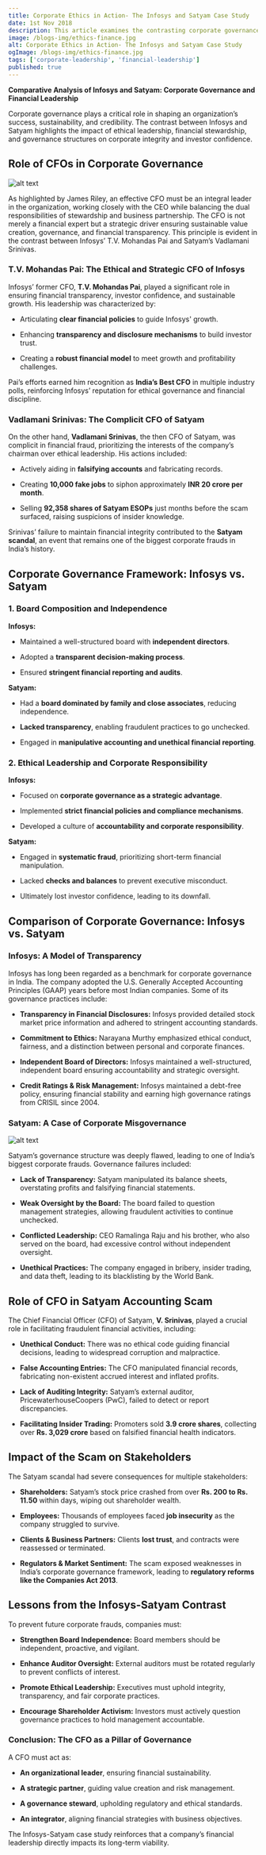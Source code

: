 ```yaml
---
title: Corporate Ethics in Action- The Infosys and Satyam Case Study
date: 1st Nov 2018
description: This article examines the contrasting corporate governance practices of Infosys and Satyam, highlighting how ethical financial leadership fosters trust and sustainability, while fraudulent practices lead to corporate downfall. It underscores the critical role of CFOs in ensuring financial transparency, investor confidence, and long-term success.
image: /blogs-img/ethics-finance.jpg
alt: Corporate Ethics in Action- The Infosys and Satyam Case Study
ogImage: /blogs-img/ethics-finance.jpg
tags: ['corporate-leadership', 'financial-leadership']
published: true
---
```


**Comparative Analysis of Infosys and Satyam: Corporate Governance and
Financial Leadership**

Corporate governance plays a critical role in shaping an organization’s
success, sustainability, and credibility. The contrast between Infosys
and Satyam highlights the impact of ethical leadership, financial
stewardship, and governance structures on corporate integrity and
investor confidence.

## Role of CFOs in Corporate Governance

![alt text](/blogs-img/CFO-principles.png)

As highlighted by James Riley, an effective CFO must be an integral
leader in the organization, working closely with the CEO while balancing
the dual responsibilities of stewardship and business partnership. The
CFO is not merely a financial expert but a strategic driver ensuring
sustainable value creation, governance, and financial transparency. This
principle is evident in the contrast between Infosys’ T.V. Mohandas Pai
and Satyam’s Vadlamani Srinivas.

### T.V. Mohandas Pai: The Ethical and Strategic CFO of Infosys

Infosys’ former CFO, **T.V. Mohandas Pai**, played a significant role in
ensuring financial transparency, investor confidence, and sustainable
growth. His leadership was characterized by:

- Articulating **clear financial policies** to guide Infosys' growth.

- Enhancing **transparency and disclosure mechanisms** to build investor
  trust.

- Creating a **robust financial model** to meet growth and profitability
  challenges.

Pai’s efforts earned him recognition as **India’s Best CFO** in multiple
industry polls, reinforcing Infosys’ reputation for ethical governance
and financial discipline.

### Vadlamani Srinivas: The Complicit CFO of Satyam

On the other hand, **Vadlamani Srinivas**, the then CFO of Satyam, was
complicit in financial fraud, prioritizing the interests of the
company’s chairman over ethical leadership. His actions included:

- Actively aiding in **falsifying accounts** and fabricating records.

- Creating **10,000 fake jobs** to siphon approximately **INR 20 crore
  per month**.

- Selling **92,358 shares of Satyam ESOPs** just months before the scam
  surfaced, raising suspicions of insider knowledge.

Srinivas’ failure to maintain financial integrity contributed to the
**Satyam scandal**, an event that remains one of the biggest corporate
frauds in India’s history.

## Corporate Governance Framework: Infosys vs. Satyam

### 1. Board Composition and Independence

**Infosys:**

- Maintained a well-structured board with **independent directors**.

- Adopted a **transparent decision-making process**.

- Ensured **stringent financial reporting and audits**.

**Satyam:**

- Had a **board dominated by family and close associates**, reducing
  independence.

- **Lacked transparency**, enabling fraudulent practices to go
  unchecked.

- Engaged in **manipulative accounting and unethical financial
  reporting**.

### 2. Ethical Leadership and Corporate Responsibility

**Infosys:**

- Focused on **corporate governance as a strategic advantage**.

- Implemented **strict financial policies and compliance mechanisms**.

- Developed a culture of **accountability and corporate
  responsibility**.

**Satyam:**

- Engaged in **systematic fraud**, prioritizing short-term financial
  manipulation.

- Lacked **checks and balances** to prevent executive misconduct.

- Ultimately lost investor confidence, leading to its downfall.

## Comparison of Corporate Governance: Infosys vs. Satyam

### Infosys: A Model of Transparency

Infosys has long been regarded as a benchmark for corporate governance
in India. The company adopted the U.S. Generally Accepted Accounting
Principles (GAAP) years before most Indian companies. Some of its
governance practices include:

- **Transparency in Financial Disclosures:** Infosys provided detailed
  stock market price information and adhered to stringent accounting
  standards.

- **Commitment to Ethics:** Narayana Murthy emphasized ethical conduct,
  fairness, and a distinction between personal and corporate finances.

- **Independent Board of Directors:** Infosys maintained a
  well-structured, independent board ensuring accountability and
  strategic oversight.

- **Credit Ratings & Risk Management:** Infosys maintained a debt-free
  policy, ensuring financial stability and earning high governance
  ratings from CRISIL since 2004.

### Satyam: A Case of Corporate Misgovernance

![alt text](/blogs-img/fallfrom-space.png)

Satyam’s governance structure was deeply flawed, leading to one of
India’s biggest corporate frauds. Governance failures included:

- **Lack of Transparency:** Satyam manipulated its balance sheets,
  overstating profits and falsifying financial statements.

- **Weak Oversight by the Board:** The board failed to question
  management strategies, allowing fraudulent activities to continue
  unchecked.

- **Conflicted Leadership:** CEO Ramalinga Raju and his brother, who
  also served on the board, had excessive control without independent
  oversight.

- **Unethical Practices:** The company engaged in bribery, insider
  trading, and data theft, leading to its blacklisting by the World
  Bank.

## Role of CFO in Satyam Accounting Scam

The Chief Financial Officer (CFO) of Satyam, **V. Srinivas**, played a
crucial role in facilitating fraudulent financial activities, including:

- **Unethical Conduct:** There was no ethical code guiding financial
  decisions, leading to widespread corruption and malpractice.

- **False Accounting Entries:** The CFO manipulated financial records,
  fabricating non-existent accrued interest and inflated profits.

- **Lack of Auditing Integrity:** Satyam’s external auditor,
  PricewaterhouseCoopers (PwC), failed to detect or report
  discrepancies.

- **Facilitating Insider Trading:** Promoters sold **3.9 crore shares**,
  collecting over **Rs. 3,029 crore** based on falsified financial
  health indicators.

## Impact of the Scam on Stakeholders

The Satyam scandal had severe consequences for multiple stakeholders:

- **Shareholders:** Satyam’s stock price crashed from over **Rs. 200 to
  Rs. 11.50** within days, wiping out shareholder wealth.

- **Employees:** Thousands of employees faced **job insecurity** as the
  company struggled to survive.

- **Clients & Business Partners:** Clients **lost trust**, and contracts
  were reassessed or terminated.

- **Regulators & Market Sentiment:** The scam exposed weaknesses in
  India’s corporate governance framework, leading to **regulatory
  reforms like the Companies Act 2013**.

## Lessons from the Infosys-Satyam Contrast

To prevent future corporate frauds, companies must:

- **Strengthen Board Independence:** Board members should be
  independent, proactive, and vigilant.

- **Enhance Auditor Oversight:** External auditors must be rotated
  regularly to prevent conflicts of interest.

- **Promote Ethical Leadership:** Executives must uphold integrity,
  transparency, and fair corporate practices.

- **Encourage Shareholder Activism:** Investors must actively question
  governance practices to hold management accountable.

### Conclusion: The CFO as a Pillar of Governance

A CFO must act as:

- **An organizational leader**, ensuring financial sustainability.

- **A strategic partner**, guiding value creation and risk management.

- **A governance steward**, upholding regulatory and ethical standards.

- **An integrator**, aligning financial strategies with business
  objectives.

The Infosys-Satyam case study reinforces that a company’s financial
leadership directly impacts its long-term viability.

